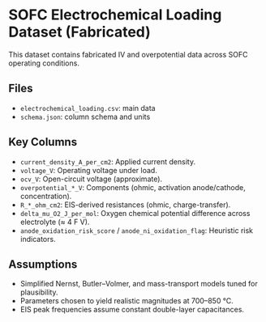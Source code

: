 # SOFC Electrochemical Loading Dataset (Fabricated)

This dataset contains fabricated IV and overpotential data across SOFC operating conditions.

## Files
- `electrochemical_loading.csv`: main data
- `schema.json`: column schema and units

## Key Columns
- `current_density_A_per_cm2`: Applied current density.
- `voltage_V`: Operating voltage under load.
- `ocv_V`: Open-circuit voltage (approximate).
- `overpotential_*_V`: Components (ohmic, activation anode/cathode, concentration).
- `R_*_ohm_cm2`: EIS-derived resistances (ohmic, charge-transfer).
- `delta_mu_O2_J_per_mol`: Oxygen chemical potential difference across electrolyte (≈ 4 F V).
- `anode_oxidation_risk_score` / `anode_ni_oxidation_flag`: Heuristic risk indicators.

## Assumptions
- Simplified Nernst, Butler–Volmer, and mass-transport models tuned for plausibility.
- Parameters chosen to yield realistic magnitudes at 700–850 °C.
- EIS peak frequencies assume constant double-layer capacitances.
